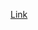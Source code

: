 [Link](https://greasyfork.org/zh-CN/scripts/372452-csdn%E8%87%AA%E5%8A%A8%E5%B1%95%E5%BC%80-%E5%8E%BB%E5%B9%BF%E5%91%8A-%E5%87%80%E5%8C%96%E5%89%AA%E8%B4%B4%E6%9D%BF-%E5%85%8D%E7%99%BB%E9%99%86)

